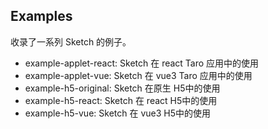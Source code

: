 ## Examples

收录了一系列 Sketch 的例子。

- example-applet-react: Sketch 在 react Taro 应用中的使用
- example-applet-vue: Sketch 在 vue3 Taro 应用中的使用
- example-h5-original: Sketch 在原生 H5中的使用
- example-h5-react: Sketch 在 react H5中的使用
- example-h5-vue: Sketch 在 vue3 H5中的使用
